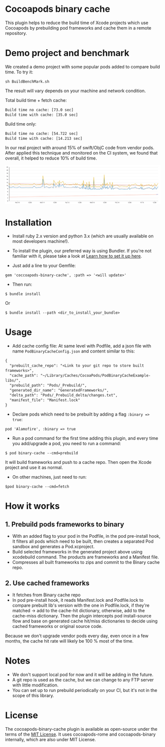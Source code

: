 # Cocoapods binary cache

This plugin helps to reduce the build time of Xcode projects which use Cocoapods by prebuilding pod frameworks and cache them in a remote repository.

# Demo project and benchmark

We created a demo project with some popular pods added to compare build time. To try it:

```
sh BuildBenchMark.sh
```

The result will vary depends on your machine and network condition.

Total build time + fetch cache:

```
Build time no cache: [73.0 sec]
Build time with cache: [35.0 sec]
```

Build time only:

```
Build time no cache: [54.722 sec]
Build time with cache: [14.213 sec]
```

In our real project with around 15% of swift/ObjC code from vendor pods. After applied this technique and monitored on the CI system, we found that overall, it helped to reduce 10% of build time.

<img src=images/realproj_buildtime_trend.png width=800></img>

# Installation

- Install ruby 2.x version and python 3.x (which are usually available on most developers machine!).
- To install the plugin, our preferred way is using Bundler. If you're not familiar with it, please take a look at [Learn how to set it up here](https://www.mokacoding.com/blog/ruby-for-ios-developers-bundler/).

- Just add a line to your Gemfile:

```
gem 'coccoapods-binary-cache', :path => '<will update>'
```

- Then run:

```
$ bundle install
```

Or

```
$ bundle install --path <dir_to_install_your_bundle>
```

# Usage

- Add cache config file: At same level with Podfile, add a json file with name `PodBinaryCacheConfig.json` and content similar to this:

```
{
  "prebuilt_cache_repo": "<Link to your git repo to store built frameworks>",
  "cache_path": "~/Library/Caches/CocoaPods/PodBinaryCacheExample-libs/",
  "prebuild_path": "Pods/_Prebuild/",
  "generated_dir_name": "GeneratedFrameworks/",
  "delta_path": "Pods/_Prebuild_delta/changes.txt",
  "manifest_file": "Manifest.lock"
}
```

- Declare pods which need to be prebuilt by adding a flag `:binary => true`:

```
pod 'Alamofire', :binary => true
```

- Run a pod command for the first time adding this plugin, and every time you add/upgrade a pod, you need to run a command:

```
$ pod binary-cache --cmd=prebuild
```

It will build frameworks and push to a cache repo. Then open the Xcode project and use it as normal.

- On other machines, just need to run:

```
$pod binary-cache --cmd=fetch
```

# How it works

## 1. Prebuild pods frameworks to binary
 + With an added flag to your pod in the Podfile, in the pod pre-install hook, It filters all pods which need to be built, then creates a separated Pod sandbox and generates a Pod.xcproject.
 + Build selected frameworks in the generated project above using xcodebuild command. The products are frameworks and a Manifest file.
 + Compresses all built frameworks to zips and commit to the Binary cache repo.

## 2. Use cached frameworks
 + It fetches from Binary cache repo
 + In pod pre-install hook, it reads Manifest.lock and Podfile.lock to compare prebuilt lib's version with the one in Podfile.lock, if they're matched -> add to the cache-hit dictionary, otherwise, add to the cache-miss dictionary. Then the plugin intercepts pod install-source flow and base on generated cache hit/miss dictionaries to decide using cached frameworks or original source code.

Because we don't upgrade vendor pods every day, even once in a few months, the cache hit rate will likely be 100 % most of the time.

# Notes

- We don't support local pod for now and it will be adding in the future.
- A git repo is used as the cache, but we can change to any FTP server with little modification.
- You can set up to run prebuild periodically on your CI, but it's not in the scope of this library.

# License

The cocoapods-binary-cache plugin is available as open-source under the terms of the [MIT License](https://opensource.org/licenses/MIT).
It uses cocoapods-rome and cocoapods-binary internally, which are also under MIT License.